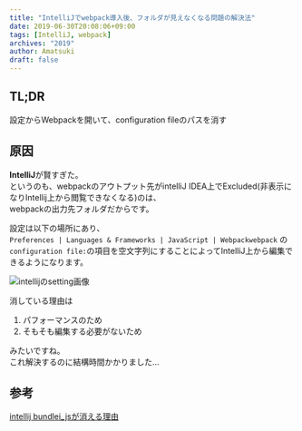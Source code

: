 ```yaml
---
title: "IntelliJでwebpack導入後、フォルダが見えなくなる問題の解決法"
date: 2019-06-30T20:08:06+09:00
tags: [IntelliJ, webpack]
archives: "2019"
author: Amatsuki
draft: false
---
```

## TL;DR
設定からWebpackを開いて、configuration fileのパスを消す

## 原因
**IntelliJ**が賢すぎた。  
というのも、webpackのアウトプット先がintelliJ IDEA上でExcluded(非表示になりIntellij上から閲覧できなくなる)のは、  
webpackの出力先フォルダだからです。

設定は以下の場所にあり、  
`Preferences | Languages & Frameworks | JavaScript | Webpackwebpack`  の`configuration file:`の項目を空文字列にすることによってIntelliJ上から編集できるようになります。  

![intellijのsetting画像](/resources/why-did-webpack-hide-outputfile-on-intellij/intellij-webpack.png)

消している理由は

1. パフォーマンスのため  
2. そもそも編集する必要がないため

みたいですね。  
これ解決するのに結構時間かかりました…

## 参考
[intellij bundlei\_jsが消える理由](https://youtrack.jetbrains.com/issue/WEB-35875)
